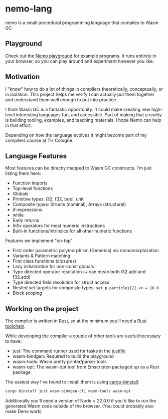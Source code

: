 # nemo-lang

nemo is a small procedural programming language that compiles to Wasm GC

## Playground

Check out the [Nemo playground] for example programs.
It runs entirely in your browser, so you can play around and experiment however you like.

## Motivation

I "know" how to do a lot of things in compilers theoretically, conceptually, or in isolation.
This project helps me verify I can actually put them together and understand them well enough to put into practice.

I think Wasm GC is a fantastic opportunity.
It could make creating new high-level interesting languages fun, and accessible.
Part of making that a reality is building tooling, examples, and teaching materials.
I hope Nemo can help in that effort.

Depending on how the language evolves it might become part of my compilers course at TH Cologne.

## Language Features

Most features can be directly mapped to Wasm GC constructs. I'm just listing them here:

- Function imports
- Top-level functions
- Globals
- Primitive types: i32, f32, bool, unit
- Composite types: Structs (nominal), Arrays (structural)
- if-expressions
- while
- Early returns
- Infix operators for most numeric instructions
- Built-in functions/intrinsics for all other numeric functions

Features we implement "on-top"

- First order parametric polymorphism (Generics) via monomorphization
- Variants & Pattern matching
- First class functions (closures)
- Lazy initialization for non-const globals
- Type directed operator resolution (+ can mean both i32.add and f32.add)
- Type directed field resolution for struct access
- Nested set targets for composite types: `set p.particles[2].vx = 10.0`
- Block scoping

## Working on the project

The compiler is written in Rust, so at the minimum you'll need a [Rust toolchain].

While developing the compiler a couple of other tools are useful/necessary to have:
- just: The command runner used for tasks in the [justfile]
- wasm-bindgen: Required to build the playground
- wasm-tools: Wasm pretty printer/parser tools
- wasm-opt: The wasm-opt tool from Emscripten packaged up as a Rust package

The easiest way I've found to install them is using [cargo-binstall]:
```sh
cargo binstall just wasm-bindgen-cli wasm-tools wasm-opt
```

Additionally you'll need a version of Node > 22.0.0 if you'd like to run the generated Wasm code outside of the browser. (You could probably also make Deno work)

[Nemo playground]: https://kritzcreek.github.io/nemo-lang
[Rust toolchain]: https://rustup.rs
[cargo-binstall]: https://github.com/cargo-bins/cargo-binstall
[justfile]: ./justfile
